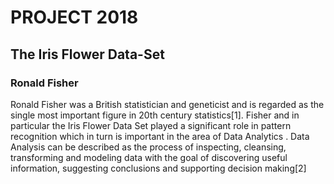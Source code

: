    # **PROJECT 2018**
   ## **The Iris Flower Data-Set**
   
   ### Ronald Fisher
Ronald Fisher was a British statistician and geneticist and is regarded as the single most important figure in 20th century statistics[1]. Fisher and in particular the Iris Flower Data Set played a significant role in pattern recognition which in turn is important in the area of Data Analytics . Data Analysis can be described as the process of inspecting, cleansing, transforming and modeling data with the goal of discovering useful information, suggesting conclusions and supporting decision making[2]
